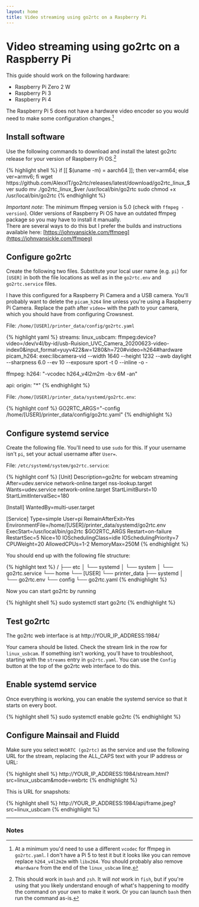 ```yaml
---
layout: home
title: Video streaming using go2rtc on a Raspberry Pi
---
```

# Video streaming using go2rtc on a Raspberry Pi

This guide should work on the following hardware:  
- Raspberry Pi Zero 2 W
- Raspberry Pi 3
- Raspberry Pi 4

The Raspberry Pi 5 does not have a hardware video encoder so you would need to make some configuration changes.[^pi5]

[^pi5]: At a minimum you'd need to use a different `vcodec` for ffmpeg in `go2rtc.yaml`. I don't have a Pi 5 to test it but it looks like you can remove replace `h264_v4l2m2m` with `libx264`. You should probably also remove `#hardware` from the end of the `linux_usbcam` line.

## Install software

Use the following commands to download and install the latest go2rtc release for your version of Raspberry Pi OS.[^shell]

[^shell]: This should work in `bash` and `zsh`. It will *not* work in `fish`, but if you're using that you likely understand enough of what's happening to modify the command on your own to make it work. Or you can launch `bash` then run the command as-is.

{% highlight shell %}
if [[ $(uname -m) = aarch64 ]]; then ver=arm64; else ver=armv6; fi
wget https://github.com/AlexxIT/go2rtc/releases/latest/download/go2rtc_linux_$ver
sudo mv ./go2rtc_linux_$ver /usr/local/bin/go2rtc
sudo chmod +x /usr/local/bin/go2rtc
{% endhighlight %}

*Important note*: The minimum ffmpeg version is 5.0 (check with `ffmpeg -version`). Older versions of Raspberry Pi OS have an outdated ffmpeg package so you may have to install it manually.  
There are several ways to do this but I prefer the builds and instructions available here: [https://johnvansickle.com/ffmpeg](https://johnvansickle.com/ffmpeg)

## Configure go2rtc

Create the following two files. Substitute your local user name (e.g. `pi`) for `[USER]` in both the file locations as well as in the `go2rtc.env` and `go2rtc.service` files.

I have this configured for a Raspberry Pi Camera and a USB camera. You'll probably want to delete the `picam_h264` line unless you're using a Raspberry Pi Camera. Replace the path after `video=` with the path to your camera, which you should have from configuring Crowsnest.

File: `/home/[USER]/printer_data/config/go2rtc.yaml`

{% highlight yaml %}
streams:
  linux_usbcam: ffmpeg:device?video=/dev/v4l/by-id/usb-Ruision_UVC_Camera_20200623-video-index0&input_format=yuyv422&w=1280&h=720#video=h264#hardware
  picam_h264: exec:libcamera-vid --width 1640 --height 1232 --awb daylight --sharpness 6.0 --ev 10 --exposure sport -t 0 --inline -o -
  
ffmpeg:
  h264: "-vcodec h264_v4l2m2m -b:v 6M -an"

api:
  origin: "*"
{% endhighlight %}

File: `/home/[USER]/printer_data/systemd/go2rtc.env`:  

{% highlight conf %}
GO2RTC_ARGS="-config /home/[USER]/printer_data/config/go2rtc.yaml"
{% endhighlight %}

## Configure systemd service

Create the following file. You'll need to use `sudo` for this. If your username isn't `pi`, set your actual username after `User=`.

File: `/etc/systemd/system/go2rtc.service`:

{% highlight conf %}
[Unit]
Description=go2rtc for webcam streaming
After=udev.service network-online.target nss-lookup.target
Wants=udev.service network-online.target
StartLimitBurst=10
StartLimitIntervalSec=180

[Install]
WantedBy=multi-user.target

[Service]
Type=simple
User=pi
RemainAfterExit=Yes
EnvironmentFile=/home/[USER]/printer_data/systemd/go2rtc.env
ExecStart=/usr/local/bin/go2rtc $GO2RTC_ARGS
Restart=on-failure
RestartSec=5
Nice=10
IOSchedulingClass=idle
IOSchedulingPriority=7
CPUWeight=20
AllowedCPUs=1-2
MemoryMax=250M
{% endhighlight %}

You should end up with the following file structure:

{% highlight text %}
/
├── etc
│   └── systemd
│       └── system
│           └── go2rtc.service
└── home
    └── [USER]
        └── printer_data
            ├── systemd
            │   └── go2rtc.env
            └── config
                └── go2rtc.yaml
{% endhighlight %}

Now you can start go2rtc by running

{% highlight shell %}
sudo systemctl start go2rtc
{% endhighlight %}

## Test go2rtc

The go2rtc web interface is at http://YOUR\_IP\_ADDRESS:1984/

Your camera should be listed. Check the stream link in the row for `linux_usbcam`. If something isn't working, you'll have to troubleshoot, starting with the `streams` entry in `go2rtc.yaml`. You can use the `Config` button at the top of the go2rtc web interface to do this.

## Enable systemd service

Once everything is working, you can enable the systemd service so that it starts on every boot.

{% highlight shell %}
sudo systemctl enable go2rtc
{% endhighlight %}

## Configure Mainsail and Fluidd

Make sure you select `WebRTC (go2rtc)` as the service and use the following URL for the stream, replacing the ALL_CAPS text with your IP address or URL:

{% highlight shell %}
http://YOUR_IP_ADDRESS:1984/stream.html?src=linux_usbcam&mode=webrtc
{% endhighlight %}

This is URL for snapshots:

{% highlight shell %}
http://YOUR_IP_ADDRESS:1984/api/frame.jpeg?src=linux_usbcam
{% endhighlight %}

***

### Notes
